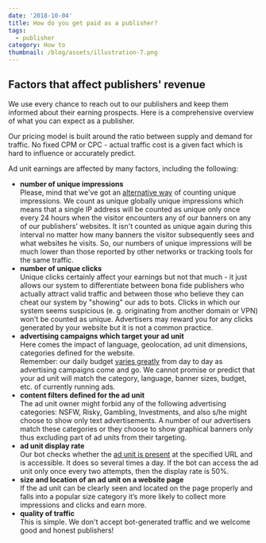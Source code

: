 ```yaml
---
date: '2018-10-04'
title: How do you get paid as a publisher?
tags:
  - publisher
category: How to
thumbnail: /blog/assets/illustration-7.png
---
```

## Factors that affect publishers' revenue

We use every chance to reach out to our publishers and keep them informed about their earning prospects. Here is a comprehensive overview of what you can expect as a publisher.

Our pricing model is built around the ratio between supply and demand for traffic. No fixed CPM or CPC - actual traffic cost is a given fact which is hard to influence or accurately predict.

Ad unit earnings are affected by many factors, including the following:

* **number of unique impressions**\
  Please, mind that we've got an [alternative way](https://a-ads.com/blog/2018-10-04-counting-unique-impressions/) of counting unique impressions. We count as unique globally unique impressions which means that a single IP address will be counted as unique only once every 24 hours when the visitor encounters any of our banners on any of our publishers’ websites. It isn't counted as unique again during this interval no matter how many banners the visitor subsequently sees and what websites he visits. So, our numbers of unique impressions will be much lower than those reported by other networks or tracking tools for the same traffic.
* **number of unique clicks**\
  Unique clicks certainly affect your earnings but not that much - it just allows our system to differentiate between bona fide publishers who actually attract valid traffic and between those who believe they can cheat our system by "showing" our ads to bots. Clicks in which our system seems suspicious (e. g. originating from another domain or VPN) won't be counted as unique.  Advertisers may reward you for any clicks generated by your website but it is not a common practice.
* **advertising campaigns which target your ad unit**\
  Here comes the impact of language, geolocation, ad unit dimensions, categories defined for the website.\
  Remember: our daily budget [varies greatly](https://a-ads.com/blog/2019-08-11-how-does-daily-budget-work/) from day to day as advertising campaigns come and go. We cannot promise or predict that your ad unit will match the category, language, banner sizes, budget, etc. of currently running ads.
* **content filters defined for the ad unit** \
  The ad unit owner might forbid any of the following advertising categories: NSFW, Risky, Gambling, Investments, and also s/he might choose to show only text advertisements.  A number of our advertisers match these categories or they choose to show graphical banners only thus excluding part of ad units from their targeting.
* **ad unit display rate** \
  Our bot checks whether the [ad unit is present](https://a-ads.com/blog/2019-06-17-how-to-place-an-ad-unit-code-correctly/) at the specified URL and is accessible. It does so several times a day. If the bot can access the ad unit only once every two attempts, then the display rate is 50%.
* **size and location of an ad unit on a website page** \
  If the ad unit can be clearly seen and located on the page properly and falls into a popular size category it’s more likely to collect more impressions and clicks and earn more.
* **quality of traffic** \
  This is simple. We don't accept bot-generated traffic and we welcome good and honest publishers!
